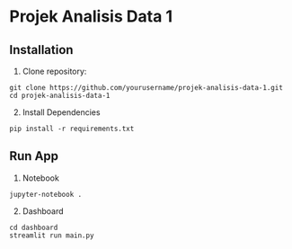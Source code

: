 # Projek Analisis Data 1

## Installation
1. Clone repository:
```
git clone https://github.com/yourusername/projek-analisis-data-1.git
cd projek-analisis-data-1
```
2. Install Dependencies
```
pip install -r requirements.txt
```

## Run App
1. Notebook
```
jupyter-notebook .
```
2. Dashboard
```
cd dashboard
streamlit run main.py
```
